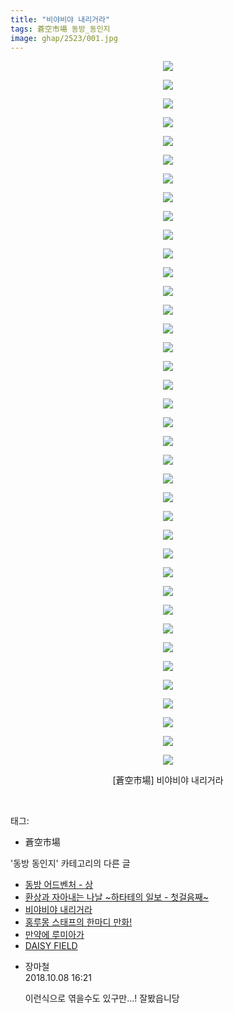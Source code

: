 ```yaml
---
title: "비야비야 내리거라"
tags: 蒼空市場 동방_동인지
image: ghap/2523/001.jpg
---
```

<div class="article">
<p style="text-align: center; clear: none; float: none;"><img src="{{ site.nasurl }}/ghap/2523/001.jpg"/></p>
<p style="text-align: center; clear: none; float: none;"><img src="{{ site.nasurl }}/ghap/2523/002.jpg"/></p>
<p style="text-align: center; clear: none; float: none;"><img src="{{ site.nasurl }}/ghap/2523/003.jpg"/></p>
<p style="text-align: center; clear: none; float: none;"><img src="{{ site.nasurl }}/ghap/2523/004.jpg"/></p>
<p style="text-align: center; clear: none; float: none;"><img src="{{ site.nasurl }}/ghap/2523/005.jpg"/></p>
<p style="text-align: center; clear: none; float: none;"><img src="{{ site.nasurl }}/ghap/2523/006.jpg"/></p>
<p style="text-align: center; clear: none; float: none;"><img src="{{ site.nasurl }}/ghap/2523/007.jpg"/></p>
<p style="text-align: center; clear: none; float: none;"><img src="{{ site.nasurl }}/ghap/2523/008.jpg"/></p>
<p style="text-align: center; clear: none; float: none;"><img src="{{ site.nasurl }}/ghap/2523/009.jpg"/></p>
<p style="text-align: center; clear: none; float: none;"><img src="{{ site.nasurl }}/ghap/2523/010.jpg"/></p>
<p style="text-align: center; clear: none; float: none;"><img src="{{ site.nasurl }}/ghap/2523/011.jpg"/></p>
<p style="text-align: center; clear: none; float: none;"><img src="{{ site.nasurl }}/ghap/2523/012.jpg"/></p>
<p style="text-align: center; clear: none; float: none;"><img src="{{ site.nasurl }}/ghap/2523/013.jpg"/></p>
<p style="text-align: center; clear: none; float: none;"><img src="{{ site.nasurl }}/ghap/2523/014.jpg"/></p>
<p style="text-align: center; clear: none; float: none;"><img src="{{ site.nasurl }}/ghap/2523/015.jpg"/></p>
<p style="text-align: center; clear: none; float: none;"><img src="{{ site.nasurl }}/ghap/2523/016.jpg"/></p>
<p style="text-align: center; clear: none; float: none;"><img src="{{ site.nasurl }}/ghap/2523/017.jpg"/></p>
<p style="text-align: center; clear: none; float: none;"><img src="{{ site.nasurl }}/ghap/2523/018.jpg"/></p>
<p style="text-align: center; clear: none; float: none;"><img src="{{ site.nasurl }}/ghap/2523/019.jpg"/></p>
<p style="text-align: center; clear: none; float: none;"><img src="{{ site.nasurl }}/ghap/2523/020.jpg"/></p>
<p style="text-align: center; clear: none; float: none;"><img src="{{ site.nasurl }}/ghap/2523/021.jpg"/></p>
<p style="text-align: center; clear: none; float: none;"><img src="{{ site.nasurl }}/ghap/2523/022.jpg"/></p>
<p style="text-align: center; clear: none; float: none;"><img src="{{ site.nasurl }}/ghap/2523/023.jpg"/></p>
<p style="text-align: center; clear: none; float: none;"><img src="{{ site.nasurl }}/ghap/2523/024.jpg"/></p>
<p style="text-align: center; clear: none; float: none;"><img src="{{ site.nasurl }}/ghap/2523/025.jpg"/></p>
<p style="text-align: center; clear: none; float: none;"><img src="{{ site.nasurl }}/ghap/2523/026.jpg"/></p>
<p style="text-align: center; clear: none; float: none;"><img src="{{ site.nasurl }}/ghap/2523/027.jpg"/></p>
<p style="text-align: center; clear: none; float: none;"><img src="{{ site.nasurl }}/ghap/2523/028.jpg"/></p>
<p style="text-align: center; clear: none; float: none;"><img src="{{ site.nasurl }}/ghap/2523/029.jpg"/></p>
<p style="text-align: center; clear: none; float: none;"><img src="{{ site.nasurl }}/ghap/2523/030.jpg"/></p>
<p style="text-align: center; clear: none; float: none;"><img src="{{ site.nasurl }}/ghap/2523/031.jpg"/></p>
<p style="text-align: center; clear: none; float: none;"><img src="{{ site.nasurl }}/ghap/2523/032.jpg"/></p>
<p style="text-align: center; clear: none; float: none;"><img src="{{ site.nasurl }}/ghap/2523/033.jpg"/></p>
<p style="text-align: center; clear: none; float: none;"><img src="{{ site.nasurl }}/ghap/2523/034.jpg"/></p>
<p style="text-align: center; clear: none; float: none;"><img src="{{ site.nasurl }}/ghap/2523/035.jpg"/></p>
<p style="text-align: center; clear: none; float: none;"><img src="{{ site.nasurl }}/ghap/2523/036.jpg"/></p>
<p style="text-align: center; clear: none; float: none;"><img src="{{ site.nasurl }}/ghap/2523/037.jpg"/></p>
<p style="text-align: center; clear: none; float: none;"><img src="{{ site.nasurl }}/ghap/2523/038.jpg"/></p>
<p style="text-align: center; clear: none; float: none;">[蒼空市場] 비야비야 내리거라</p>
<p><br/></p>
</div><div class="tagTrail">
<p>태그: </p>
<ul>
<li>蒼空市場</li>
</ul>
</div><div class="another">
<p>'동방 동인지' 카테고리의 다른 글</p>
<ul>
<li><a href="/2016-10-10-ghap_2526">동방 어드벤처 - 상</a></li>
<li><a href="/2016-10-10-ghap_2525">환상과 자아내는 나날 ~하타테의 일보 - 첫걸음째~</a></li>
<li><a href="/2016-10-10-ghap_2523">비야비야 내리거라</a></li>
<li><a href="/2016-10-09-ghap_2518">홍루몽 스태프의 한마디 만화!</a></li>
<li><a href="/2016-10-09-ghap_2517">만약에 루미아가</a></li>
<li><a href="/2016-10-09-ghap_2516">DAISY FIELD</a></li>
</ul>
</div><div class="cb_module cb_fluid">
<div class="cb_wrt cb_profile">
<div class="comment">
<ul>
<li class="cb_thumb_off" id="comment15348503">
<div class="cb_comment_area">
<div class="cb_info_area">
<div class="cb_section">
<span class="cb_nick_name">장마철</span>
</div>
<div class="cb_section">
<span class="cb_date">2018.10.08 16:21 </span>
</div>
</div>
<div class="cb_dsc_comment">
<p class="cb_dsc">
											이런식으로 엮을수도 있구만...! 잘봤읍니당
										</p>
</div>
</div></li>
</ul>
</div>
</div><!-- commentList close -->
</div>